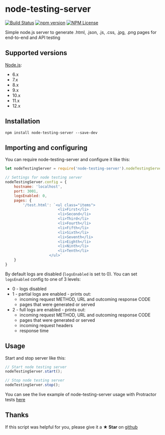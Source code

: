 # node-testing-server

[![Build Status](https://travis-ci.org/Marketionist/node-testing-server.svg?branch=master)](https://travis-ci.org/Marketionist/node-testing-server)
[![npm version](https://img.shields.io/npm/v/node-testing-server.svg)](https://www.npmjs.com/package/node-testing-server)
[![NPM License](https://img.shields.io/npm/l/node-testing-server.svg)](https://github.com/Marketionist/node-testing-server/blob/master/LICENSE)

Simple node.js server to generate .html, .json, .js, .css, .jpg, .png pages for end-to-end and API testing

## Supported versions
[Node.js](http://nodejs.org/):
- 6.x
- 7.x
- 8.x
- 9.x
- 10.x
- 11.x
- 12.x

## Installation
`npm install node-testing-server --save-dev`

## Importing and configuring
You can require node-testing-server and configure it like this:

```javascript
let nodeTestingServer = require('node-testing-server').nodeTestingServer;

// Settings for node testing server
nodeTestingServer.config = {
    hostname: 'localhost',
    port: 3001,
    logsEnabled: 0,
    pages: {
        '/test.html': `<ul class="items">
                        <li>First</li>
                        <li>Second</li>
                        <li>Third</li>
                        <li>Fourth</li>
                        <li>Fifth</li>
                        <li>Sixth</li>
                        <li>Seventh</li>
                        <li>Eighth</li>
                        <li>Ninth</li>
                        <li>Tenth</li>
                    </ul>`
    }
}
```

By default logs are disabled (`logsEnabled` is set to 0). You can set
`logsEnabled` config to one of 3 levels:
- 0 - logs disabled
- 1 - partial logs are enabled - prints out:
  * incoming request METHOD, URL and outcoming response CODE
  * pages that were generated or served
- 2 - full logs are enabled - prints out:
  * incoming request METHOD, URL and outcoming response CODE
  * pages that were generated or served
  * incoming request headers
  * response time

## Usage
Start and stop server like this:

```javascript
// Start node testing server
nodeTestingServer.start();

// Stop node testing server
nodeTestingServer.stop();
```

You can see the live example of node-testing-server usage with Protractor tests
[here](https://github.com/Marketionist/protractor-numerator/blob/master/test/spec.ts)

## Thanks
If this script was helpful for you, please give it a **★ Star**
on [github](https://github.com/Marketionist/node-testing-server)
